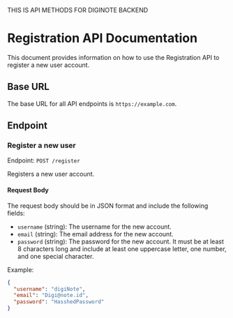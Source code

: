 THIS IS API METHODS FOR DIGINOTE BACKEND

# Registration API Documentation

This document provides information on how to use the Registration API to register a new user account.

## Base URL

The base URL for all API endpoints is `https://example.com`.

## Endpoint

### Register a new user

Endpoint: `POST /register`

Registers a new user account.

#### Request Body

The request body should be in JSON format and include the following fields:

- `username` (string): The username for the new account.
- `email` (string): The email address for the new account.
- `password` (string): The password for the new account. It must be at least 8 characters long and include at least one uppercase letter, one number, and one special character.

Example:

```json
{
  "username": "digiNote",
  "email": "Digi@note.id",
  "password": "HasshedPassword"
}

